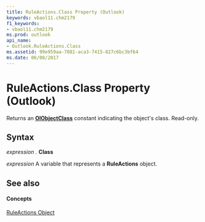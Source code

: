 ```yaml
---
title: RuleActions.Class Property (Outlook)
keywords: vbaol11.chm2179
f1_keywords:
- vbaol11.chm2179
ms.prod: outlook
api_name:
- Outlook.RuleActions.Class
ms.assetid: 99e959aa-7081-aca3-7415-827c6bc3bf64
ms.date: 06/08/2017
---
```



# RuleActions.Class Property (Outlook)

Returns an  **[OlObjectClass](Outlook.OlObjectClass.md)** constant indicating the object's class. Read-only.


## Syntax

 _expression_ . **Class**

 _expression_ A variable that represents a **RuleActions** object.


## See also


#### Concepts


[RuleActions Object](Outlook.RuleActions.md)

